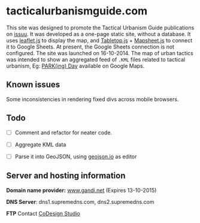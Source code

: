 # tacticalurbanismguide.com

This site was designed to promote the Tactical Urbanism Guide publications on [issuu](http://issuu.com/).
It was developed as a one-page static site, without a database. It uses [leaflet.js](http://leafletjs.com) to display the map, and [Tabletop.js](https://github.com/jsoma/tabletop) + [Mapsheet.js](https://github.com/jsoma/mapsheet) to connect it to Google Sheets. At present, the Google Sheets connection is not configured. The site was launched on 16-10-2014. The map of urban tactics was intended to show an aggregated feed of `.KML` files related to tactical urbanism, Eg: [PARK(ing) Day](https://www.google.com/maps/d/viewer?mid=z4HZvezfb_WQ.kF2bpP2-3LPA) available on Google Maps.

Known issues
---
Some inconsistencies in rendering fixed divs across mobile browsers.

Todo
---

- [ ] Comment and refactor for neater code.
- [ ] Aggregate KML data 
- [ ] Parse it into GeoJSON, using [geojson.io](http://geojson.io) as editor


Server and hosting information
---

**Domain name provider:** www.gandi.net (Expires 13-10-2015)

**DNS Server**: dns1.supremedns.com, dns2.supremedns.com

**FTP** Contact [CoDesign Studio](http://www.codesignstudio.com.au)
